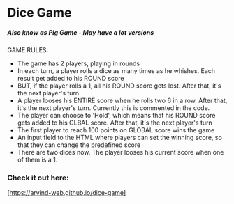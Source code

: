 # Dice Game
##### Also know as Pig Game - May have a lot versions

GAME RULES:
- The game has 2 players, playing in rounds
- In each turn, a player rolls a dice as many times as he whishes. Each result get added to his ROUND score
- BUT, if the player rolls a 1, all his ROUND score gets lost. After that, it's the next player's turn.
- A player looses his ENTIRE score when he rolls two 6 in a row. After that, it's the next player's turn. Currently this is commented in     the code.
- The player can choose to 'Hold', which means that his ROUND score gets added to his GLBAL score. After that, it's the next player's turn
- The first player to reach 100 points on GLOBAL score wins the game
- An input field to the HTML where players can set the winning score, so that they can change the predefined score
- There are two dices now. The player looses his current score when one of them is a 1.

### Check it out here:
[https://arvind-web.github.io/dice-game]
